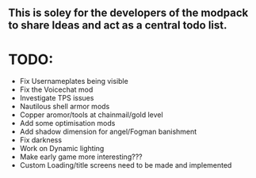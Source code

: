## This is soley for the developers of the modpack to share Ideas and act as a central todo list.

# TODO:
 - Fix Usernameplates being visible
 - Fix the Voicechat mod
 - Investigate TPS issues
 - Nautilous shell armor mods
 - Copper aromor/tools at chainmail/gold level
 - Add some optimisation mods
 - Add shadow dimension for angel/Fogman banishment
 - Fix darkness
 - Work on Dynamic lighting
 - Make early game more interesting???
 - Custom Loading/title screens need to be made and implemented
